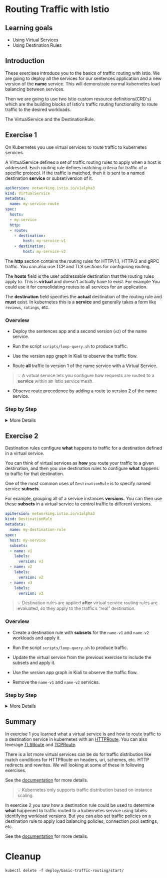 [//]: # (Copyright, Eficode )
[//]: # (Origin: https://github.com/eficode-academy/istio-katas)
[//]: # (Tags: #sentences #kiali)

# Routing Traffic with Istio

## Learning goals

- Using Virtual Services
- Using Destination Rules

## Introduction

These exercises introduce you to the basics of traffic routing with Istio. 
We are going to deploy all the services for our sentences application 
and a new version of the **name** service. This will demonstrate normal 
kubernetes load balancing between services. 

Then we are going to use two Istio custom resource definitions(CRD's) which are
the building blocks of Istio's traffic routing functionality to route traffic to 
the desired workloads.

The VirtualService and the DestinationRule.

## Exercise 1

On Kubernetes you use virtual services to route traffic to kubernetes services.

A VirtualService defines a set of traffic routing rules to apply when a host 
is addressed. Each routing rule defines matching criteria for traffic of a 
specific protocol. If the traffic is matched, then it is sent to a named 
destination **service** or subset/version of it.

```yaml
apiVersion: networking.istio.io/v1alpha3
kind: VirtualService
metadata:
  name: my-service-route
spec:
  hosts:
  - my-service
  http:
  - route:
    - destination:
        host: my-service-v1
    - destination:
        host: my-service-v2
```
The **http** section contains the routing rules for HTTP/1.1, HTTP/2 and gRPC 
traffic. You can also use TCP and TLS sections for configuring routing.

The **hosts** field is the user addressable destination that the routing rules 
apply to. This is **virtual** and doesn't actually have to exist. For example 
You could use it for consolidating routes to all services for an application. 

The **destination** field specifies the **actual** destination of the routing 
rule and **must** exist. In kubernetes this is a **service** and generally 
takes a form like `reviews`, `ratings`, etc.

### Overview

- Deploy the sentences app and a second version (`v2`) of the name service. 

- Run the script `scripts/loop-query.sh` to produce traffic.

- Use the version app graph in Kiali to observe the traffic flow.

- Route **all** traffic to version 1 of the name service with a Virtual Service.

> :bulb: A virtual service lets you configure how requests are routed 
> to a **service** within an Istio service mesh.

- Observe route precedence by adding a route to version 2 of the name service.

### Step by Step
<details>
    <summary> More Details </summary>

* **Deploy sentences app and 2 versions of name services**

```console
kubectl apply -f deploy/basic-traffic-routing/start/
```

* **Run loop-query.sh**

```console
./scripts/loop-query.sh
```

* **Observe traffic flow with the **version app graph** in Kiali**

![50/50 split of traffic](images/kiali-blue-green-anno.png)

What you are seeing here is kubernetes load balancing between PODS.
Kubernetes, or more specifically the `kube-proxy`, will load balance in 
either a *round robin* or *random* pattern depending on whether it is 
running in *user space* proxy mode or *IP tables* proxy mode.

You rarely want traffic routed to two version in an uncontrolled 
fashion.

So why is this happening?

> :bulb: Take a look at the label selector for the name service.
> It doesn't specify a version...

* **Route ALL traffic to version 1 of the name service** 

Create a new service called `name-svc-v1.yaml` which has a version (`v1`) in 
the label selector in `deploy/basic-traffic-routing/start/` and apply it.

```yaml
apiVersion: v1
kind: Service
metadata:
  labels:
    app: sentences
    mode: name
    version: v1
  name: name-v1
spec:
  ports:
  - port: 5000
    protocol: TCP
    targetPort: 5000
  selector:
    app: sentences
    mode: name
    version: v1
  type: ClusterIP
```

```console
kubectl apply -f deploy/basic-traffic-routing/start/name-svc-v1.yaml
```

Create a virtual service called `name-virtual-service.yaml` in 
`deploy/basic-traffic-routing/start/` and apply it.

```yaml
apiVersion: networking.istio.io/v1alpha3
kind: VirtualService
metadata:
  name: name-route
spec:
  hosts:
  - name
  http:
  - route:
    - destination:
        host: name-v1
```

```console
kubectl apply -f deploy/basic-traffic-routing/start/name-virtual-service.yaml
```

Observe the traffic flow in Kiali using the **versioned app graph**. It may 
take a minute before fully complete but you should see the traffic being routed 
to the `name-v1` **service**.

> :bulb: Make sure to select `Idle Edges` and `Service Nodes` in the Display 
drop down.

![Basic virtual service route](images/basic-route-vs.png)

* **Observe route precedence**

Create a new service called `name-svc-v2.yaml` which has a version (`v2`) in 
the label selector in `deploy/basic-traffic-routing/start/` and apply it.

```yaml
apiVersion: v1
kind: Service
metadata:
  labels:
    app: sentences
    mode: name
    version: v2
  name: name-v2
spec:
  ports:
  - port: 5000
    protocol: TCP
    targetPort: 5000
  selector:
    app: sentences
    mode: name
    version: v2
  type: ClusterIP
```

```console
kubectl apply -f deploy/basic-traffic-routing/start/name-svc-v2.yaml
```

Add a destination to the new service in the `name-virtual-service.yaml` you 
created before. But place it **before** the `name-v1` service and apply it.

```yaml
apiVersion: networking.istio.io/v1alpha3
kind: VirtualService
metadata:
  name: name-route
spec:
  hosts:
  - name
  http:
  - route:
    - destination:
        host: name-v2
  - route:
    - destination:
        host: name-v1
```

Observe the traffic flow in Kiali using the **versioned app graph**.
You will see that traffic is now being routed to the version 2 service.

![Routing precedence](images/basic-route-precedence-vs.png)

Routing rules are evaluated in sequential order from top to bottom, with the 
first rule in the virtual service definition being given highest priority. 

Reorder the destination rules so that service `name-v1` will be evaluated 
first and apply the changes.

```console
kubectl apply -f deploy/basic-traffic-routing/start/name-virtual-service.yaml
```

Traffic should now be routed to the `name-v1` service.

</details>

## Exercise 2

Destination rules configure **what** happens to traffic for a destination 
defined in a virtual service.

You can think of virtual services as **how** you route your traffic to a given 
destination, and then you use destination rules to configure **what** happens 
to traffic for that destination.

One of the most common uses of `DestinationRule` is to specify named service **subsets**.

For example, grouping all of a service instances **versions**. You can then 
use these **subsets** in a virtual service to control traffic to different versions.

```yaml
apiVersion: networking.istio.io/v1alpha3
kind: DestinationRule
metadata:
  name: my-destination-rule
spec:
  host: my-service
  subsets:
  - name: v1
    labels:
      version: v1
  - name: v2
    labels:
      version: v2
  - name: v3
    labels:
      version: v3
```

> :bulb: Destination rules are applied **after** virtual service routing rules are evaluated, so they apply 
> to the traffic’s “real” destination.


### Overview

- Create a destination rule with **subsets** for the `name-v1` and `name-v2` workloads and apply it.

- Run the script `scripts/loop-query.sh` to produce traffic.

- Update the virtual service from the previous exercise to include the subsets and apply it.

- Use the version app graph in Kiali to observe the traffic flow.

- Remove the `name-v1` and `name-v2` services. 

### Step by Step
<details>
    <summary> More Details </summary>

* **Create a destination rule and apply it**

Create a destination rule called `name-destination-rule.yaml` in 
`deploy/basic-traffic-routing/start/` and apply it.

```yaml
apiVersion: networking.istio.io/v1alpha3
kind: DestinationRule
metadata:
  name: name-destination-rule
spec:
  host: name
  subsets:
  - name: name-v1
    labels:
      version: v1
  - name: name-v2
    labels:
      version: v2
```
The above destination rule says, when combined with a virtual service, **what** 
I want to do is send traffic to a workload **labeled** with either `v1` or `v2`.

```console
kubectl apply -f deploy/basic-traffic-routing/start/name-destination-rule.yaml
```
Applying the destination rule has no effect at this point because the virtual 
service has not yet been updated to use the subsets.

> :bulb: To avoid 503 errors **always** apply destination rules and changes to  
destination rules **prior** to changing virtual services.

* **Update the virtual service**

Update the virtual service `deploy/basic-traffic-routing/start/name-virtual-service.yaml` 
you created in exercise 1 and apply it.

```yaml
apiVersion: networking.istio.io/v1alpha3
kind: VirtualService
metadata:
  name: name-route
spec:
  hosts:
  - name
  gateways:
  - mesh
  http:
  - route:
    - destination:
        host: name
        subset: name-v1
  - route:
    - destination:
        host: name
        subset: name-v2
```

Notice that the `destination` of the route's are no longer the two new services 
you created in exercise 1. Instead it is the original `name` service 
which has no version in the selector. The virtual service is going to route all 
traffic to the generic `name` service and **what** workload is going to receive 
traffic is determined by the destination rule.

```console
kubectl apply -f deploy/basic-traffic-routing/start/name-virtual-service.yaml
```

* **Observe traffic flow with version app graph in Kiali**

You can see in Kiali that the virtual service combined with the destination 
rule subsets routes traffic to the name workload labeled `v1` even though the 
name service has no versions defined in the selector.

![Virtual service and destination rule](images/kiali-vs-dr.png)

> :bulb: Order of precedence in the virtual service still applies. The destination 
> rule does **not** affect it.

**Remove the unneeded services**

```console
kubectl delete -f deploy/basic-traffic-routing/done/name-svc-v1.yaml
kubectl delete -f deploy/basic-traffic-routing/done/name-svc-v2.yaml
```

</details>

## Summary

In exercise 1 you learned what a virtual service is and how to route traffic 
to a destination service in kubernetes with an [HTTPRoute](https://istio.io/latest/docs/reference/config/networking/virtual-service/#HTTPRoute). 
You can also leverage [TLSRoute](https://istio.io/latest/docs/reference/config/networking/virtual-service/#TLSRoute) 
and [TCPRoute](https://istio.io/latest/docs/reference/config/networking/virtual-service/#TCPRoute).

There is a lot more virtual services can be do for traffic distribution like 
match conditions for HTTPRoute on headers, uri, schemes, etc. HTTP redirects and 
rewrites. We will looking at some of these in following exercises.

See the [documentation](https://istio.io/latest/docs/reference/config/networking/virtual-service/#VirtualService) 
for more details.

> :bulb: Kubernetes only supports traffic distribution based on instance scaling. 

In exercise 2 you saw how a destination rule could be used to determine **what** 
happened to traffic routed to a kubernetes service using labels identifying 
workload versions. But you can also set traffic policies on a destination rule 
to apply load balancing policies, connection pool settings, etc.

See the [documentation](https://istio.io/latest/docs/reference/config/networking/destination-rule/#DestinationRule) 
for more details.

# Cleanup

```console
kubectl delete -f deploy/basic-traffic-routing/start/
```
